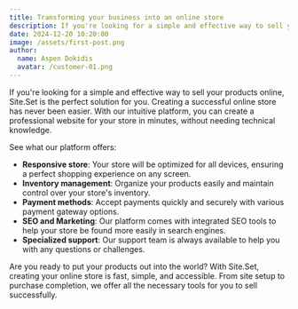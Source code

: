 ```yaml
---
title: Transforming your business into an online store
description: If you're looking for a simple and effective way to sell your products online, Site.Set is the perfect solution for you.
date: 2024-12-20 10:20:00
image: /assets/first-post.png
author: 
  name: Aspen Dokidis
  avatar: /customer-01.png
---
```


If you're looking for a simple and effective way to sell your products online, Site.Set is the perfect solution for you. Creating a successful online store has never been easier. With our intuitive platform, you can create a professional website for your store in minutes, without needing technical knowledge.

See what our platform offers:
- **Responsive store**: Your store will be optimized for all devices, ensuring a perfect shopping experience on any screen.
- **Inventory management**: Organize your products easily and maintain control over your store's inventory.
- **Payment methods**: Accept payments quickly and securely with various payment gateway options.
- **SEO and Marketing**: Our platform comes with integrated SEO tools to help your store be found more easily in search engines.
- **Specialized support**: Our support team is always available to help you with any questions or challenges.

Are you ready to put your products out into the world? With Site.Set, creating your online store is fast, simple, and accessible. From site setup to purchase completion, we offer all the necessary tools for you to sell successfully.